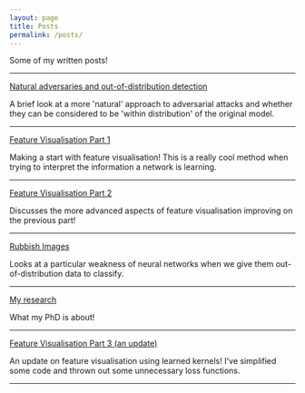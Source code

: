 ```yaml
---
layout: page
title: Posts
permalink: /posts/
---
```


Some of my written posts!

---

[Natural adversaries and out-of-distribution detection](../research/ai/adversarial-attacks/out-of-distribution/2021/10/21/natural-adv-ood.html)

A brief look at a more 'natural' approach to adversarial attacks and whether they can be considered to be 'within distribution' of the original model.

---

[Feature Visualisation Part 1](../research/ai/interpretability/feature-vis/2024/01/03/unreg_feature_extract.html)

Making a start with feature visualisation! This is a really cool method when trying to interpret the information a network is learning.

---

[Feature Visualisation Part 2](../research/ai/interpretability/feature-vis/2024/01/04/reg-feature-extract.html)

Discusses the more advanced aspects of feature visualisation improving on the previous part!

---

[Rubbish Images](../research/ai/adversarial-attacks/out-of-distribution/2024/09/28/rubbish-images.html)

Looks at a particular weakness of neural networks when we give them out-of-distribution data to classify.

---

[My research](../research/ai/adversarial-attacks/out-of-distribution/2024/12/31/what.html)

What my PhD is about!

---

[Feature Visualisation Part 3 (an update)](../research/ai/interpretability/feature-vis/2025/04/02/act-max.html)

An update on feature visualisation using learned kernels! I've simplified some code and thrown out some unnecessary loss functions.

---
